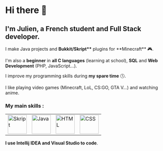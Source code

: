<h1>Hi there 👋</h1> 

<h2>I'm Julien, a French student and Full Stack developer.</h2> 

<p>I make Java projects and <strong>Bukkit/Skript**</strong> plugins for **Minecraft** 🎮.</p>

I'm also a **beginner** in **all C languages** (learning at school), **SQL** and **Web Development** (PHP, JavaScript...).

I improve my programming skills during **my spare time** 🕓.

I like playing video games (Minecraft, LoL, CS:GO, GTA V...) and watching anime.

### My main skills :
<table>
  <tr>
    <td><img src="https://repository-images.githubusercontent.com/152675496/5d1bcd00-61c7-11e9-9aee-5aab12aa02cf" width=60 height=60 title="Skript"</td>
    <td><img src="https://cdn-icons-png.flaticon.com/512/5968/5968282.png" width=60 height=60 title="Java"></td>
    <td><img src="https://cdn-icons-png.flaticon.com/512/732/732212.png" width=60 height=60 title="HTML"></td>
    <td><img src="https://cdn-icons-png.flaticon.com/512/5968/5968242.png" width=60 height=60 title="CSS"></td>
  </tr>
</table>

**I use Intellij IDEA and Visual Studio to code**.
